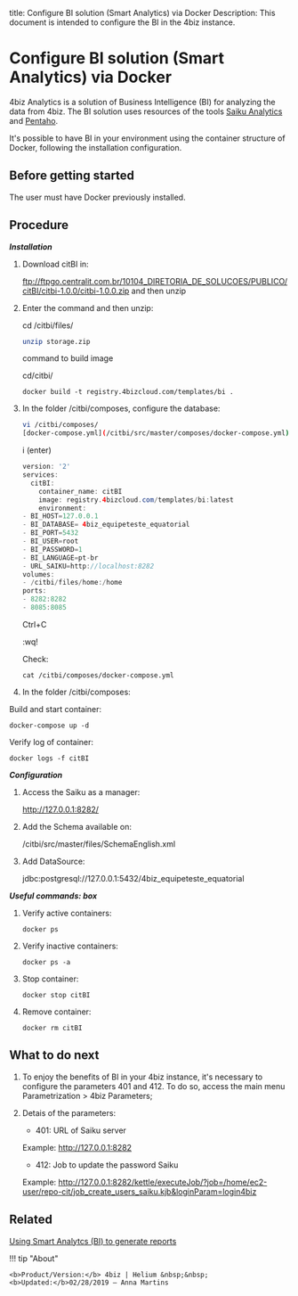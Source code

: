 title: Configure BI solution (Smart Analytics) via Docker
Description: This document is intended to configure the BI in the 4biz instance.
# Configure BI solution (Smart Analytics) via Docker

4biz Analytics is a solution of Business Intelligence (BI) for analyzing the data
from 4biz. The BI solution uses resources of the tools [Saiku
Analytics](https://www.meteorite.bi/products/saiku-reporting) and [Pentaho](https://www.hitachivantara.com/go/pentaho.html).

It's possible to have BI in your environment using the container structure of
Docker, following the installation configuration.

Before getting started
----------------

The user must have Docker previously installed.

Procedure
------------

***Installation***

1.  Download citBI in:

    ftp://ftpgo.centralit.com.br/10104_DIRETORIA_DE_SOLUCOES/PUBLICO/citBI/citbi-1.0.0/citbi-1.0.0.zip and then unzip

1.  Enter the command and then unzip:

    
    cd /citbi/files/
    
    ```sh
    unzip storage.zip
    ```
    command to build image
    
    cd/citbi/
    
    ```
    docker build -t registry.4bizcloud.com/templates/bi .
    ```
    
1.  In the folder /citbi/composes, configure the database:
    ```sh
    vi /citbi/composes/
    [docker-compose.yml](/citbi/src/master/composes/docker-compose.yml)
    ```
    
    i (enter)

    ```java
    version: '2'
    services:
      citBI:
        container_name: citBI
        image: registry.4bizcloud.com/templates/bi:latest
        environment:
    - BI_HOST=127.0.0.1
    - BI_DATABASE= 4biz_equipeteste_equatorial
    - BI_PORT=5432
    - BI_USER=root
    - BI_PASSWORD=1
    - BI_LANGUAGE=pt-br
    - URL_SAIKU=http://localhost:8282
    volumes:
    - /citbi/files/home:/home
    ports:
    - 8282:8282
    - 8085:8085
    ```

    Ctrl+C

    :wq!
    
    Check:

    ```
    cat /citbi/composes/docker-compose.yml
    ```

1.  In the folder /citbi/composes:

Build and start container:

```
docker-compose up -d
```

Verify log of container:

```
docker logs -f citBI
```

***Configuration***

1.  Access the Saiku as a manager:

    <http://127.0.0.1:8282/>

2.  Add the Schema available on:

     /citbi/src/master/files/SchemaEnglish.xml

3.  Add DataSource:

    jdbc:postgresql://127.0.0.1:5432/4biz_equipeteste_equatorial

***Useful commands: box***

1.  Verify active containers:

    ```
    docker ps
    ```

1.  Verify inactive containers:
    
    ```
    docker ps -a
    ```

1.  Stop container:
    
    ```
    docker stop citBI
    ```

1.  Remove container:
    ```
    docker rm citBI
    ```

What to do next
------------------

1. To enjoy the benefits of BI in your 4biz instance, it's necessary to
configure the parameters 401 and 412. To do so, access the main menu
Parametrization \> 4biz Parameters;

2. Detais of the parameters:

    -   401: URL of Saiku server

    Example: http://127.0.0.1:8282

    -   412: Job to update the password Saiku

    Example:
    http://127.0.0.1:8282/kettle/executeJob/?job=/home/ec2-user/repo-cit/job_create_users_saiku.kjb&loginParam=login4biz


Related
-----------

[Using Smart Analytcs (BI) to generate reports](/en-us/4biz-helium/additional-features/smart-analytics/use-bi-solution.html)



!!! tip "About"

    <b>Product/Version:</b> 4biz | Helium &nbsp;&nbsp;
    <b>Updated:</b>02/28/2019 – Anna Martins
